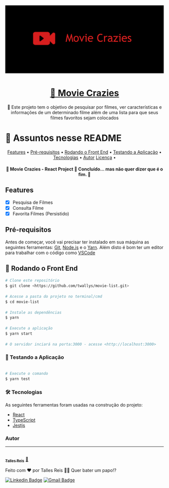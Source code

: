 <h1 align="center">
  <img alt="MovieCraziesBanner" title="#MovieCraziesBanner" src="./src/assets/banner.png" />
</h1>

<h1 align="center">
    <a href="https://movie-crazies.vercel.app">🔗 Movie Crazies</a>
</h1>
<p align="center">🚀 Este projeto tem o objetivo de pesquisar por filmes, ver características e informações de um determinado filme além de uma lista para que seus filmes favoritos sejam colocados</p>

🏁 Assuntos nesse README
=================
<p align="center">
 <a href="#features">Features</a> •
 <a href="#pre-requisitos">Pré-requisitos</a> • 
 <a href="#rodando-o-front">Rodando o Front End</a> • 
 <a href="#testando-a-applicacao">Testando a Aplicação</a> • 
 <a href="#tecnologias">Tecnologias</a> • 
 <a href="#autor">Autor</a>
 <a href="#licenc-a">Licença</a> • 
</p>

<h4 align="center"> 
	🚧  Movie Crazies - React Project 🚀 Concluído... mas não quer dizer que é o fim.  🚧
</h4>

## Features

- [x] Pesquisa de Filmes
- [x] Consulta Filme
- [x] Favorita Filmes (Persistido)

## Pré-requisitos

Antes de começar, você vai precisar ter instalado em sua máquina as seguintes ferramentas:
[Git](https://git-scm.com), [Node.js](https://nodejs.org/en/) e o [Yarn](https://yarnpkg.com/getting-started/install). 
Além disto é bom ter um editor para trabalhar com o código como [VSCode](https://code.visualstudio.com/)

## 🎲 Rodando o Front End

```bash
# Clone este repositório
$ git clone <https://github.com/twallys/movie-list.git>

# Acesse a pasta do projeto no terminal/cmd
$ cd movie-list

# Instale as dependências
$ yarn

# Execute a aplicação
$ yarn start

# O servidor inciará na porta:3000 - acesse <http://localhost:3000>
```

### 🎲 Testando a Aplicação

```bash

# Execute o comando
$ yarn test

```

### 🛠 Tecnologias

As seguintes ferramentas foram usadas na construção do projeto:

- [React](https://pt-br.reactjs.org/)
- [TypeScript](https://www.typescriptlang.org/)
- [Jestjs](https://jestjs.io)

### Autor
---

<a href="https://github.com/twallys">
 <img style="border-radius: 50%;" src="https://avatars2.githubusercontent.com/u/26409622?s=460&u=11a0bc41219896a04b9e1d0ffa6438593d5f5d9f&v=4" width="100px;" alt=""/>
 <br />
 <sub><b>Talles Reis</b></sub></a> <a href="https://github.com/twallys" title="GitHub">🚀</a>


Feito com ❤️ por Talles Reis 👋🏽 Quer bater um papo!?

[![Linkedin Badge](https://www.linkedin.com/in/talles-r-ab9706aa/)](https://www.linkedin.com/in/tgmarinho/) 
[![Gmail Badge](https://img.shields.io/badge/-talles.eclesia@gmail.com-c14438?style=flat-square&logo=Gmail&logoColor=white&link=mailto:talles.eclesia@gmail.com)](mailto:talles.eclesia@gmail.com)